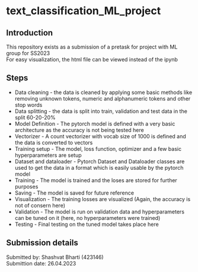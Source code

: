 # text_classification_ML_project
## Introduction
This repository exists as a submission of a pretask for project with ML group for SS2023 <br />
For easy visualization, the html file can be viewed instead of the ipynb
## Steps
* Data cleaning - the data is cleaned by applying some basic methods like removing unknown tokens, numeric and alphanumeric tokens and other stop words
* Data splitting - the data is split into train, validation and test data in the split 60-20-20%
* Model Definition - The pytorch model is defined with a very basic architecture as the accuracy is not being tested here
* Vectorizer - A count vectorizer with vocab size of 1000 is defined and the data is converted to vectors
* Training setup - The model, loss function, optimizer and a few basic hyperparameters are setup
* Dataset and dataloader - Pytorch Dataset and Dataloader classes are used to get the data in a format which is easily usable by the pytorch model
* Training - The model is trained and the loses are stored for further purposes
* Saving - The model is saved for future reference
* Visualization - The training losses are visualized (Again, the accuracy is not of consern here)
* Validation - The model is run on validation data and hyperparameters can be tuned on it (here, no hyperparameters were trained)
* Testing - Final testing on the tuned model takes place here

## Submission details
Submitted by: Shashvat Bharti (423146) <br />
Submittion date: 26.04.2023

